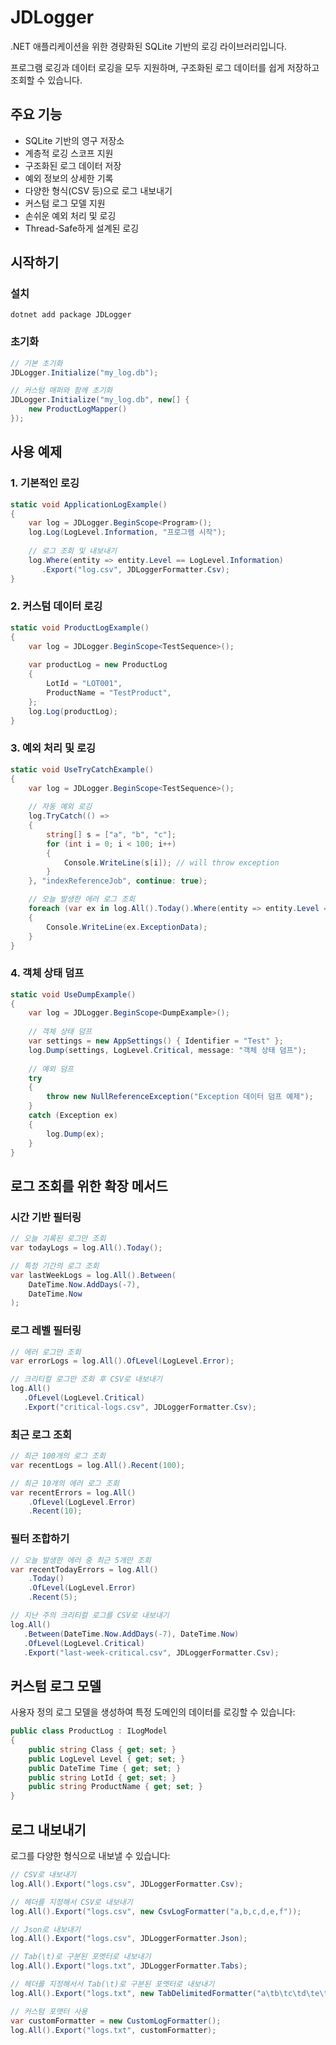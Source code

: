 # JDLogger

.NET 애플리케이션을 위한 경량화된 SQLite 기반의 로깅 라이브러리입니다.

프로그램 로깅과 데이터 로깅을 모두 지원하며, 구조화된 로그 데이터를 쉽게 저장하고 조회할 수 있습니다.

## 주요 기능

- SQLite 기반의 영구 저장소
- 계층적 로깅 스코프 지원
- 구조화된 로그 데이터 저장
- 예외 정보의 상세한 기록
- 다양한 형식(CSV 등)으로 로그 내보내기
- 커스텀 로그 모델 지원
- 손쉬운 예외 처리 및 로깅
- Thread-Safe하게 설계된 로깅

## 시작하기

### 설치

```shell
dotnet add package JDLogger
```

### 초기화

```csharp
// 기본 초기화
JDLogger.Initialize("my_log.db");

// 커스텀 매퍼와 함께 초기화
JDLogger.Initialize("my_log.db", new[] { 
    new ProductLogMapper()
});
```

## 사용 예제

### 1. 기본적인 로깅

```csharp
static void ApplicationLogExample()
{
    var log = JDLogger.BeginScope<Program>();
    log.Log(LogLevel.Information, "프로그램 시작");
    
    // 로그 조회 및 내보내기
    log.Where(entity => entity.Level == LogLevel.Information)
       .Export("log.csv", JDLoggerFormatter.Csv);
}
```

### 2. 커스텀 데이터 로깅

```csharp
static void ProductLogExample()
{
    var log = JDLogger.BeginScope<TestSequence>();
    
    var productLog = new ProductLog
    {
        LotId = "LOT001",
        ProductName = "TestProduct",
    };
    log.Log(productLog);
}
```

### 3. 예외 처리 및 로깅

```csharp
static void UseTryCatchExample()
{
    var log = JDLogger.BeginScope<TestSequence>();
    
    // 자동 예외 로깅
    log.TryCatch(() =>
    {
        string[] s = ["a", "b", "c"];
        for (int i = 0; i < 100; i++)
        {
            Console.WriteLine(s[i]); // will throw exception
        }
    }, "indexReferenceJob", continue: true);

    // 오늘 발생한 에러 로그 조회
    foreach (var ex in log.All().Today().Where(entity => entity.Level == LogLevel.Error))
    {
        Console.WriteLine(ex.ExceptionData);
    }
}
```

### 4. 객체 상태 덤프

```csharp
static void UseDumpExample()
{
    var log = JDLogger.BeginScope<DumpExample>();
    
    // 객체 상태 덤프
    var settings = new AppSettings() { Identifier = "Test" };
    log.Dump(settings, LogLevel.Critical, message: "객체 상태 덤프");
    
    // 예외 덤프
    try
    {
        throw new NullReferenceException("Exception 데이터 덤프 예제");
    }
    catch (Exception ex)
    {
        log.Dump(ex);
    }
}
```

## 로그 조회를 위한 확장 메서드

### 시간 기반 필터링

```csharp
// 오늘 기록된 로그만 조회
var todayLogs = log.All().Today();

// 특정 기간의 로그 조회
var lastWeekLogs = log.All().Between(
    DateTime.Now.AddDays(-7), 
    DateTime.Now
);
```

### 로그 레벨 필터링

```csharp
// 에러 로그만 조회
var errorLogs = log.All().OfLevel(LogLevel.Error);

// 크리티컬 로그만 조회 후 CSV로 내보내기
log.All()
   .OfLevel(LogLevel.Critical)
   .Export("critical-logs.csv", JDLoggerFormatter.Csv);
```

### 최근 로그 조회

```csharp
// 최근 100개의 로그 조회
var recentLogs = log.All().Recent(100);

// 최근 10개의 에러 로그 조회
var recentErrors = log.All()
    .OfLevel(LogLevel.Error)
    .Recent(10);
```

### 필터 조합하기

```csharp
// 오늘 발생한 에러 중 최근 5개만 조회
var recentTodayErrors = log.All()
    .Today()
    .OfLevel(LogLevel.Error)
    .Recent(5);

// 지난 주의 크리티컬 로그를 CSV로 내보내기
log.All()
   .Between(DateTime.Now.AddDays(-7), DateTime.Now)
   .OfLevel(LogLevel.Critical)
   .Export("last-week-critical.csv", JDLoggerFormatter.Csv);
```

## 커스텀 로그 모델

사용자 정의 로그 모델을 생성하여 특정 도메인의 데이터를 로깅할 수 있습니다:

```csharp
public class ProductLog : ILogModel
{
    public string Class { get; set; }
    public LogLevel Level { get; set; }
    public DateTime Time { get; set; }
    public string LotId { get; set; }
    public string ProductName { get; set; }
}
```

## 로그 내보내기

로그를 다양한 형식으로 내보낼 수 있습니다:

```csharp
// CSV로 내보내기
log.All().Export("logs.csv", JDLoggerFormatter.Csv);

// 헤더를 지정해서 CSV로 내보내기
log.All().Export("logs.csv", new CsvLogFormatter("a,b,c,d,e,f"));

// Json로 내보내기
log.All().Export("logs.csv", JDLoggerFormatter.Json);

// Tab(\t)로 구분된 포멧터로 내보내기
log.All().Export("logs.txt", JDLoggerFormatter.Tabs);

// 헤더를 지정해서서 Tab(\t)로 구분된 포멧터로 내보내기
log.All().Export("logs.txt", new TabDelimitedFormatter("a\tb\tc\td\te\tf"));

// 커스텀 포맷터 사용
var customFormatter = new CustomLogFormatter();
log.All().Export("logs.txt", customFormatter);
```
